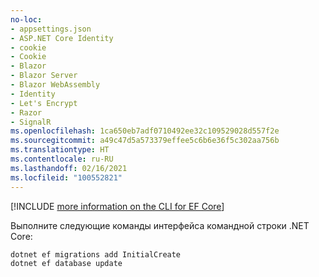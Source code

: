```yaml
---
no-loc:
- appsettings.json
- ASP.NET Core Identity
- cookie
- Cookie
- Blazor
- Blazor Server
- Blazor WebAssembly
- Identity
- Let's Encrypt
- Razor
- SignalR
ms.openlocfilehash: 1ca650eb7adf0710492ee32c109529028d557f2e
ms.sourcegitcommit: a49c47d5a573379effee5c6b6e36f5c302aa756b
ms.translationtype: HT
ms.contentlocale: ru-RU
ms.lasthandoff: 02/16/2021
ms.locfileid: "100552821"
---
```

[!INCLUDE [more information on the CLI for EF Core](~/includes/ef-cli.md)]

Выполните следующие команды интерфейса командной строки .NET Core:

```dotnetcli
dotnet ef migrations add InitialCreate
dotnet ef database update
```
